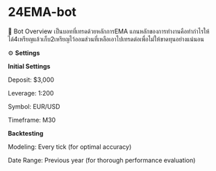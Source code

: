# 24EMA-bot
🌟 Bot Overview
เป็นบอทที่เทรดด้วยหลักการEMA แกนหลักของการทำงานคือทำกำไรให้ได้4เหรียญแล้วเก็บ2เหรียญไว้ออมส่วนที่เหลือเอาไปเทรดต่อเพื่อไม่ให้ขาดทุนอย่างแน่นอน


⚙️ **Settings**

**Initial Settings**

Deposit: $3,000

Leverage: 1:200

Symbol: EUR/USD

Timeframe: M30

**Backtesting**

Modeling: Every tick (for optimal accuracy)

Date Range: Previous year (for thorough performance evaluation)
